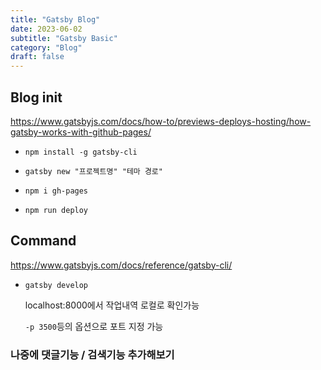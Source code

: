 ```yaml
---
title: "Gatsby Blog"
date: 2023-06-02
subtitle: "Gatsby Basic"
category: "Blog"
draft: false
---
```


## Blog init

https://www.gatsbyjs.com/docs/how-to/previews-deploys-hosting/how-gatsby-works-with-github-pages/

- `npm install -g gatsby-cli`

- `gatsby new "프로젝트명" "테마 경로"`

- `npm i gh-pages`

- `npm run deploy`

## Command

https://www.gatsbyjs.com/docs/reference/gatsby-cli/

- `gatsby develop`

  localhost:8000에서 작업내역 로컬로 확인가능

  `-p 3500`등의 옵션으로 포트 지정 가능

### 나중에 댓글기능 / 검색기능 추가해보기

